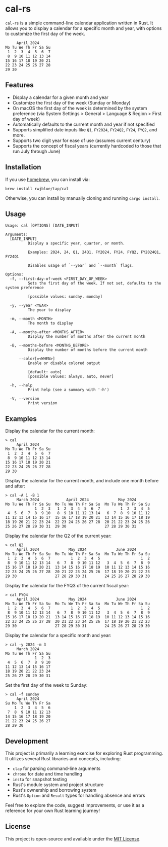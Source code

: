 # cal-rs

```cal-rs``` is a simple command-line calendar application written in Rust. It
allows you to display a calendar for a specific month and year, with options to
customize the first day of the week.

```text
     April 2024     
Mo Tu We Th Fr Sa Su
 1  2  3  4  5  6  7
 8  9 10 11 12 13 14
15 16 17 18 19 20 21
22 23 24 25 26 27 28
29 30               
```

## Features

- Display a calendar for a given month and year
- Customize the first day of the week (Sunday or Monday)
- On macOS the first day of the week is determined by the system preference (via System Settings > General > Language & Region > First day of week)
- Automatically defaults to the current month and year if not specified
- Supports simplified date inputs like `Q1`, `FY2024`, `FY24Q2`, `FY24`, `FYQ2`, and more.
- Supports two digit year for ease of use (assumes current century)
- Supports the concept of fiscal years (currently hardcoded to those that run July through June)

## Installation

If you use [homebrew](https://brew.sh), you can install via:

```text
brew install rwjblue/tap/cal
```

Otherwise, you can install by manually cloning and running `cargo install`.

## Usage

```text
Usage: cal [OPTIONS] [DATE_INPUT]

Arguments:
  [DATE_INPUT]
          Display a specific year, quarter, or month.
          
          Examples: 2024, 24, Q1, 24Q1, FY2024, FY24, FYQ2, FY2024Q1, FY24Q1
          
          Disables usage of `--year` and `--month` flags.

Options:
  -f, --first-day-of-week <FIRST_DAY_OF_WEEK>
          Sets the first day of the week. If not set, defaults to the system preference
          
          [possible values: sunday, monday]

  -y, --year <YEAR>
          The year to display

  -m, --month <MONTH>
          The month to display

  -A, --months-after <MONTHS_AFTER>
          Display the number of months after the current month

  -B, --months-before <MONTHS_BEFORE>
          Display the number of months before the current month

      --color[=<WHEN>]
          Enable or disable colored output
          
          [default: auto]
          [possible values: always, auto, never]

  -h, --help
          Print help (see a summary with '-h')

  -V, --version
          Print version
```

## Examples

Display the calendar for the current month:

```text
> cal
     April 2024     
Mo Tu We Th Fr Sa Su
 1  2  3  4  5  6  7
 8  9 10 11 12 13 14
15 16 17 18 19 20 21
22 23 24 25 26 27 28
29 30               
```

Display the calendar for the current month, and include one month before and after:

```text
> cal -A 1 -B 1
     March 2024            April 2024             May 2024      
Mo Tu We Th Fr Sa Su  Mo Tu We Th Fr Sa Su  Mo Tu We Th Fr Sa Su
             1  2  3   1  2  3  4  5  6  7         1  2  3  4  5
 4  5  6  7  8  9 10   8  9 10 11 12 13 14   6  7  8  9 10 11 12
11 12 13 14 15 16 17  15 16 17 18 19 20 21  13 14 15 16 17 18 19
18 19 20 21 22 23 24  22 23 24 25 26 27 28  20 21 22 23 24 25 26
25 26 27 28 29 30 31  29 30                 27 28 29 30 31      
```

Display the calendar for the Q2 of the current year:

```text
> cal Q2
     April 2024             May 2024             June 2024      
Mo Tu We Th Fr Sa Su  Mo Tu We Th Fr Sa Su  Mo Tu We Th Fr Sa Su
 1  2  3  4  5  6  7         1  2  3  4  5                  1  2
 8  9 10 11 12 13 14   6  7  8  9 10 11 12   3  4  5  6  7  8  9
15 16 17 18 19 20 21  13 14 15 16 17 18 19  10 11 12 13 14 15 16
22 23 24 25 26 27 28  20 21 22 23 24 25 26  17 18 19 20 21 22 23
29 30                 27 28 29 30 31        24 25 26 27 28 29 30
```

Display the calendar for the FYQ3 of the current fiscal year:

```text
> cal FYQ4
     April 2024             May 2024             June 2024      
Mo Tu We Th Fr Sa Su  Mo Tu We Th Fr Sa Su  Mo Tu We Th Fr Sa Su
 1  2  3  4  5  6  7         1  2  3  4  5                  1  2
 8  9 10 11 12 13 14   6  7  8  9 10 11 12   3  4  5  6  7  8  9
15 16 17 18 19 20 21  13 14 15 16 17 18 19  10 11 12 13 14 15 16
22 23 24 25 26 27 28  20 21 22 23 24 25 26  17 18 19 20 21 22 23
29 30                 27 28 29 30 31        24 25 26 27 28 29 30
```

Display the calendar for a specific month and year:

```text
> cal -y 2024 -m 3
     March 2024     
Mo Tu We Th Fr Sa Su
             1  2  3
 4  5  6  7  8  9 10
11 12 13 14 15 16 17
18 19 20 21 22 23 24
25 26 27 28 29 30 31
```

Set the first day of the week to Sunday:

```text
> cal -f sunday
     April 2024     
Su Mo Tu We Th Fr Sa
    1  2  3  4  5  6
 7  8  9 10 11 12 13
14 15 16 17 18 19 20
21 22 23 24 25 26 27
28 29 30            
```

## Development

This project is primarily a learning exercise for exploring Rust programming.
It utilizes several Rust libraries and concepts, including:

- ```clap``` for parsing command-line arguments
- ```chrono``` for date and time handling
- ```insta``` for snapshot testing
- Rust's module system and project structure
- Rust's ownership and borrowing system
- Rust's ```Option``` and ```Result``` types for handling absence and errors

Feel free to explore the code, suggest improvements, or use it as a reference
for your own Rust learning journey!

## License

This project is open-source and available under the [MIT License](LICENSE).
